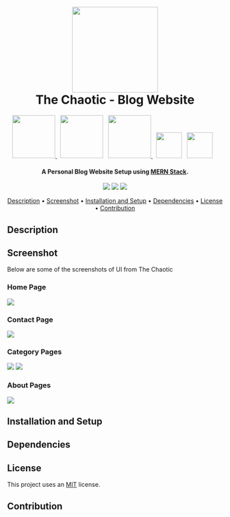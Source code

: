 <h1 align="center">
  <br>
  <a><img src="https://github.com/himakhaitan/TheChaotic/blob/main/images/Logo.png" width="200"></a>
  <br>  
  The Chaotic - Blog Website
  <br>
</h1>
<p align="center">

<a href="https://www.mongodb.com/">
<img src="https://github.com/himakhaitan/TheChaotic/blob/main/images/mongodb.png" width="100">
</a>&nbsp;
<img src="https://github.com/himakhaitan/TheChaotic/blob/main/images/redux.png" width="100">
</a>&nbsp;
<a href="https://expressjs.com/">
<img src="https://github.com/himakhaitan/TheChaotic/blob/main/images/expressjs.png" width="100">
</a>
&nbsp;
<a href="https://reactjs.org/"><img src="https://github.com/himakhaitan/TheChaotic/blob/main/images/reactjs.png" width="60"></a>
  &nbsp;
<a href="https://nodejs.org/en/"><img src="https://github.com/himakhaitan/TheChaotic/blob/main/images/nodejs.png" width="60"></a>
&nbsp;&nbsp;

</p>
<h4 align="center">A Personal Blog Website Setup using <a href="https://www.mongodb.com/mern-stack" target="_blank">MERN Stack</a>.</h4>

<p align="center">
  <a >
    <img src="https://img.shields.io/badge/dependencies-up%20to%20date-brightgreen.svg">
       
  </a>
  <a href="https://github.com/himakhaitan/TheChaotic/issues"><img src="https://img.shields.io/github/issues/himakhaitan/TheChaotic.svg"></a>
  
  <a href="https://opensource.org/licenses/MIT">
    <img src="https://img.shields.io/badge/license-MIT-green.svg">
  </a>
</p>

<p align="center">
  <a href="#description">Description</a> •
  <a href="#screenshot">Screenshot</a> •
  <a href="#installation-and-setup">Installation and Setup</a> • <a href="#dependcies">Dependencies</a> •
  <a href="#license">License</a> • <a href="#contribution">Contribution</a>
</p>

## Description

## Screenshot

Below are some of the screenshots of UI from The Chaotic

### Home Page

<img src="https://github.com/himakhaitan/TheChaotic/blob/main/images/screenshot1.png">

### Contact Page

<img src="https://github.com/himakhaitan/TheChaotic/blob/main/images/screenshot2.png">

### Category Pages

<img src="https://github.com/himakhaitan/TheChaotic/blob/main/images/screenshot4.png">
<img src="https://github.com/himakhaitan/TheChaotic/blob/main/images/screenshot5.png">

### About Pages

<img src="https://github.com/himakhaitan/TheChaotic/blob/main/images/screenshot3.png">

## Installation and Setup

## Dependencies

## License

This project uses an [MIT](https://opensource.org/licenses/MIT) license.

## Contribution
